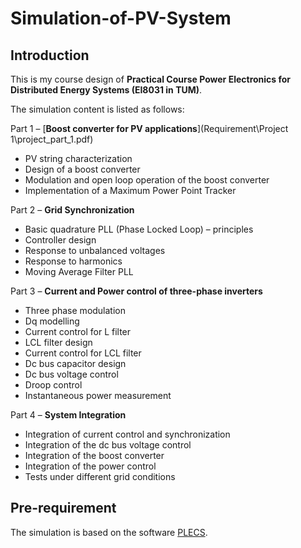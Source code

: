# Simulation-of-PV-System

## Introduction

This is my course design of **Practical Course Power Electronics for Distributed Energy Systems (EI8031 in TUM)**. 

The simulation content is listed as follows:

Part 1 – [**Boost converter for PV applications**](Requirement\Project 1\project_part_1.pdf)

- PV string characterization
- Design of a boost converter
- Modulation and open loop operation of the boost converter
- Implementation of a Maximum Power Point Tracker



 Part 2 – **Grid Synchronization**

- Basic quadrature PLL (Phase Locked Loop) – principles
- Controller design
- Response to unbalanced voltages
- Response to harmonics
- Moving Average Filter PLL



 Part 3 – **Current and Power control of three-phase inverters**

- Three phase modulation
- Dq modelling
- Current control for L filter
- LCL filter design
- Current control for LCL filter
- Dc bus capacitor design
- Dc bus voltage control
- Droop control
- Instantaneous power measurement



 Part 4 – **System Integration**

- Integration of current control and synchronization
- Integration of the dc bus voltage control
- Integration of the boost converter
- Integration of the power control
- Tests under different grid conditions

## Pre-requirement

The simulation is based on the software [PLECS](https://www.plexim.com/download/standalone).

